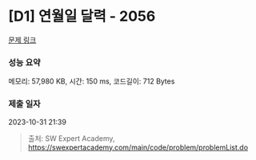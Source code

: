 # [D1] 연월일 달력 - 2056 

[문제 링크](https://swexpertacademy.com/main/code/problem/problemDetail.do?contestProbId=AV5QLkdKAz4DFAUq) 

### 성능 요약

메모리: 57,980 KB, 시간: 150 ms, 코드길이: 712 Bytes

### 제출 일자

2023-10-31 21:39



> 출처: SW Expert Academy, https://swexpertacademy.com/main/code/problem/problemList.do